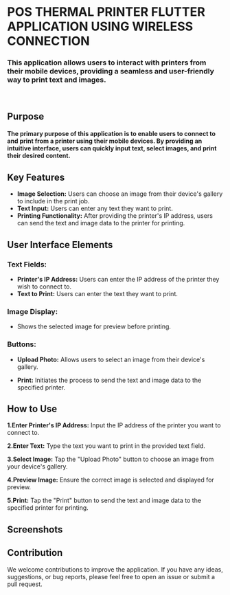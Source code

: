 # POS THERMAL PRINTER FLUTTER APPLICATION USING WIRELESS CONNECTION


 ###   This application allows users to interact with printers from their mobile devices, providing a seamless and user-friendly way to print text and images.
 &nbsp;

## Purpose
#### The primary purpose of this application is to enable users to connect to and print from a printer using their mobile devices. By providing an intuitive interface, users can quickly input text, select images, and print their desired content.

## Key Features
+ **Image Selection:** Users can choose an image from their device's gallery to include in the print job.
+ **Text Input:** Users can enter any text they want to print.
+ **Printing Functionality:** After providing the printer's IP address, users can send the text and image data to the printer for printing.
  
##  User Interface Elements
###  Text Fields:
  + **Printer's IP Address:** Users can enter the IP address of the printer they wish to connect to.
  +  **Text to Print:** Users can enter the text they want to print.
### Image Display:
  + Shows the selected image for preview before printing.
### Buttons:
  + **Upload Photo:** Allows users to select an image from their device's gallery.

+ **Print:** Initiates the process to send the text and image data to the specified printer.

## How to Use
**1.Enter Printer's IP Address:** Input the IP address of the printer you want to connect to.

**2.Enter Text:** Type the text you want to print in the provided text field.

**3.Select Image:** Tap the "Upload Photo" button to choose an image from your device's gallery.

**4.Preview Image:** Ensure the correct image is selected and displayed for preview.

**5.Print:** Tap the "Print" button to send the text and image data to the specified printer for printing.

## Screenshots


## Contribution
We welcome contributions to improve the application. If you have any ideas, suggestions, or bug reports, please feel free to open an issue or submit a pull request.
